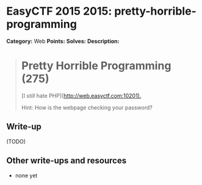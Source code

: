 # EasyCTF 2015 2015: pretty-horrible-programming

**Category:** Web
**Points:** 
**Solves:** 
**Description:**

> # Pretty Horrible Programming (275)
> 
> 
> [I *still* hate PHP](<http://web.easyctf.com:10201).>
> 
> 
> Hint: How is the webpage checking your password?


## Write-up

(TODO)

## Other write-ups and resources

* none yet
